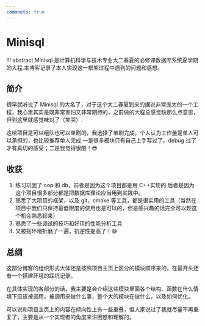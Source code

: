 ```yaml
---
commnets: true
---
```


# Minisql

!!! abstract
    Minisql 是计算机科学与技术专业大二春夏的必修课数据库系统夏学期的大程.本博客记录了本人实现这一框架过程中遇到的问题和感想。

## 简介

很早就听说了 Minisql 的大名了，对于这个大二春夏到来的据说非常庞大的一个工程，我心里其实是既非常害怕又非常期待的，之前做的大程总感觉缺那么点意思，但到这里就感觉味对了（笑哭）.

这给项目是可以组队也可以单刷的，我选择了单刷完成，个人认为工作量是单人可以承担的，也比较推荐单人完成.一是很多模块只有自己上手写过了，debug 过了才有真切的感受；二是我觉得很酷！😎

## 收获

1. 练习巩固了 oop 和 db，前者是因为这个项目都是用 C++实现的.后者是因为这个项目很多部分都是把数据库理论应当用到实践中。
2. 熟悉了大项目的框架，以及 git，cmake 等工具，都是很实用的工具（当然在项目中我们只保持最低限度的使用也是可以的，但是感兴趣的话完全可以趁这个机会熟悉起来）
3. 熟悉了一些调试的技巧和好用的性能分析工具
4. 又被搭环境折磨了一遍，抗逆性提高了！😅

## 总纲

这部分博客的组织形式大体还是按照项目主页上区分的模块顺序来的，在最开头还有一个搭建环境的踩坑记录。

在具体实现的各部分的话，我主要是会介绍这些模块里面各个结构、函数在什么情境下应该被调用，被调用来做什么事，整个大的模块在做什么，以及如何优化。

可以说和项目主页上的内容在倾向性上有一些重叠，但人家说过了我就尽量不再重复了，主要是从一个实现者的角度来讲困惑和理解的。
